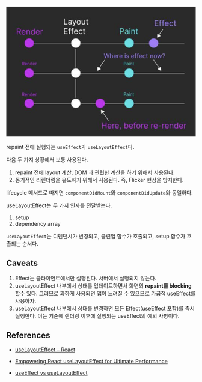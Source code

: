 ![alt text](image.png)

repaint 전에 실행되는 `useEffect`가 `useLayoutEffect`다.

다음 두 가지 상황에서 보통 사용된다.

1. repaint 전에 layout 계산, DOM 과 관련한 계산을 하기 위해서 사용된다.
2. 동기적인 리렌더링을 유도하기 위해서 사용된다. 즉, Flicker 현상을 방지한다.

lifecycle 메서드로 따지면 `componentDidMount`와 `componentDidUpdate`와 동일하다.

useLayoutEffect는 두 가지 인자를 전달받는다.

1. setup
2. dependency array

`useLayoutEffect`는 디펜던시가 변경되고, 클린업 함수가 호출되고, setup 함수가 호출되는 순서다.

## Caveats

1. Effect는 클라이언트에서만 실행된다. 서버에서 실행되지 않는다.
2. useLayoutEffect 내부에서 상태를 업데이트하면서 화면의 **repaint를 blocking** 할수 있다. 그러므로 과하게 사용되면 앱이 느려질 수 있으므로 가급적 useEffect를 사용하자.
3. useLayoutEffect 내부에서 상태를 변경하면 모든 Effect(useEffect 포함)를 즉시 실행한다. 이는 기존에 렌더링 이후에 실행되는 useEffect의 예외 사항이다.

## References

- [useLayoutEffect – React](https://react.dev/reference/react/useLayoutEffect)

- [Empowering React useLayoutEffect for Ultimate Performance](https://www.dhiwise.com/post/maximizing-react-uselayout-effect-for-ultimate-performance)

- [useEffect vs useLayoutEffect](https://kentcdodds.com/blog/useeffect-vs-uselayouteffect)
